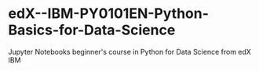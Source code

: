 # edX--IBM-PY0101EN-Python-Basics-for-Data-Science
Jupyter Notebooks beginner's course in Python for Data Science from edX IBM
